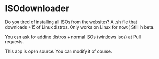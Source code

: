 # ISOdownloader
Do you tired of installing all ISOs from the websites? A .sh file that downloads +15 of Linux distros. Only works on Linux for now:( Still in beta.

You can ask for adding distros + normal ISOs (windows isos) at Pull requests.

This app is open source. You can modify it of course.

